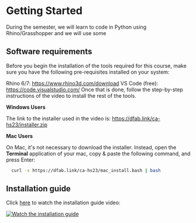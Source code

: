 # Getting Started

During the semester, we will learn to code in Python using Rhino/Grasshopper and we will use some 

## Software requirements

Before you begin the installation of the tools required for this course, make sure you have the following pre-requisites installed on your system:

Rhino 6/7: https://www.rhino3d.com/download
VS Code (free): https://code.visualstudio.com/
Once that is done, follow the step-by-step instructions of the video to install the rest of the tools.

**Windows Users**

The link to the installer used in the video is: https://dfab.link/ca-hs23/installer.zip 

**Mac Users**

On Mac, it's not necessary to download the installer. Instead, open the **Terminal** application of your mac, copy & paste the following command, and press Enter:
```bash
  curl -s https://dfab.link/ca-hs23/mac_install.bash | bash
```

## Installation guide

Click [here](https://youtu.be/sC6GrslzSv4) to watch the installation guide video:

[![Watch the installation guide](https://img.youtube.com/vi/sC6GrslzSv4/maxresdefault.jpg)](https://youtu.be/sC6GrslzSv4)
